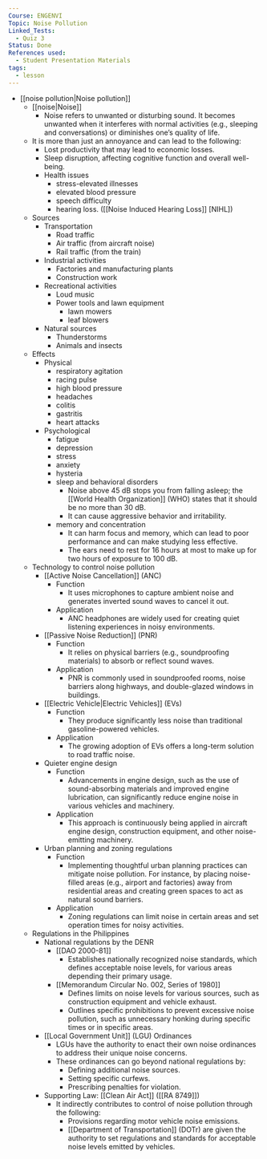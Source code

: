 ```yaml
---
Course: ENGENVI
Topic: Noise Pollution
Linked_Tests:
  - Quiz 3
Status: Done
References used:
  - Student Presentation Materials
tags:
  - lesson
---
```


- [[noise pollution|Noise pollution]]
	- [[noise|Noise]]
		- Noise refers to unwanted or disturbing sound. It becomes unwanted when it interferes with normal activities (e.g., sleeping and conversations) or diminishes one’s quality of life.
	- It is more than just an annoyance and can lead to the following:
		- Lost productivity that may lead to economic losses.
		- Sleep disruption, affecting cognitive function and overall well-being.
		- Health issues
			- stress-elevated illnesses
			- elevated blood pressure
			- speech difficulty
			- hearing loss. ([[Noise Induced Hearing Loss]] \[NIHL\])
	- Sources
		- Transportation
			- Road traffic
			- Air traffic (from aircraft noise)
			- Rail traffic (from the train)
		- Industrial activities
			- Factories and manufacturing plants
			- Construction work
		- Recreational activities
			- Loud music
			- Power tools and lawn equipment
				- lawn mowers
				- leaf blowers
		- Natural sources
			- Thunderstorms
			- Animals and insects
	- Effects
		- Physical
			- respiratory agitation
			- racing pulse
			- high blood pressure
			- headaches
			- colitis
			- gastritis
			- heart attacks
		- Psychological
			- fatigue
			- depression
			- stress
			- anxiety
			- hysteria
			- sleep and behavioral disorders
				- Noise above 45 dB stops you from falling asleep; the [[World Health Organization]] (WHO) states that it should be no more than 30 dB.
				- It can cause aggressive behavior and irritability.
			- memory and concentration
				- It can harm focus and memory, which can lead to poor performance and can make studying less effective.
				- The ears need to rest for 16 hours at most to make up for two hours of exposure to 100 dB.
	- Technology to control noise pollution
		- [[Active Noise Cancellation]] (ANC)
			- Function
				- It uses microphones to capture ambient noise and generates inverted sound waves to cancel it out.
			- Application
				- ANC headphones are widely used for creating quiet listening experiences in noisy environments.
		- [[Passive Noise Reduction]] (PNR)
			- Function
				- It relies on physical barriers (e.g., soundproofing materials) to absorb or reflect sound waves.
			- Application
				- PNR is commonly used in soundproofed rooms, noise barriers along highways, and double-glazed windows in buildings.
		- [[Electric Vehicle|Electric Vehicles]] (EVs)
			- Function
				- They produce significantly less noise than traditional gasoline-powered vehicles.
			- Application
				- The growing adoption of EVs offers a long-term solution to road traffic noise.
		- Quieter engine design
			- Function
				- Advancements in engine design, such as the use of sound-absorbing materials and improved engine lubrication, can significantly reduce engine noise in various vehicles and machinery.
			- Application
				- This approach is continuously being applied in aircraft engine design, construction equipment, and other noise-emitting machinery.
		- Urban planning and zoning regulations
			- Function
				- Implementing thoughtful urban planning practices can mitigate noise pollution. For instance, by placing noise-filled areas (e.g., airport and factories) away from residential areas and creating green spaces to act as natural sound barriers.
			- Application
				- Zoning regulations can limit noise in certain areas and set operation times for noisy activities.
	- Regulations in the Philippines
		- National regulations by the DENR
			- [[DAO 2000-81]]
				- Establishes nationally recognized noise standards, which defines acceptable noise levels, for various areas depending their primary usage.
			- [[Memorandum Circular No. 002, Series of 1980]]
				- Defines limits on noise levels for various sources, such as construction equipment and vehicle exhaust.
				- Outlines specific prohibitions to prevent excessive noise pollution, such as unnecessary honking during specific times or in specific areas.
		- [[Local Government Unit]] (LGU) Ordinances
			- LGUs have the authority to enact their own noise ordinances to address their unique noise concerns.
			- These ordinances can go beyond national regulations by:
				- Defining additional noise sources.
				- Setting specific curfews.
				- Prescribing penalties for violation.
		- Supporting Law: [[Clean Air Act]] ([[RA 8749]])
			- It indirectly contributes to control of noise pollution through the following:
				- Provisions regarding motor vehicle noise emissions.
				- [[Department of Transportation]] (DOTr) are given the authority to set regulations and standards for acceptable noise levels emitted by vehicles.